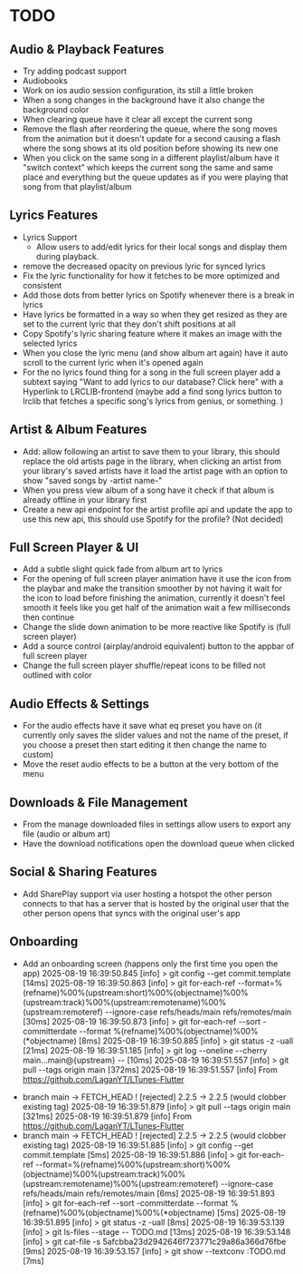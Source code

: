 # TODO

## Audio & Playback Features
- Try adding podcast support
- Audiobooks
- Work on ios audio session configuration, its still a little broken
- When a song changes in the background have it also change the background color
- When clearing queue have it clear all except the current song
- Remove the flash after reordering the queue, where the song moves from the animation but it doesn't update for a second causing a flash where the song shows at its old position before showing its new one
- When you click on the same song in a different playlist/album have it "switch context" which keeps the current song the same and same place and everything but the queue updates as if you were playing that song from that playlist/album

## Lyrics Features
- Lyrics Support
  - Allow users to add/edit lyrics for their local songs and display them during playback.
- remove the decreased opacity on previous lyric for synced lyrics
- Fix the lyric functionality for how it fetches to be more optimized and consistent 
- Add those dots from better lyrics on Spotify whenever there is a break in lyrics
- Have lyrics be formatted in a way so when they get resized as they are set to the current lyric that they don't shift positions at all
- Copy Spotify's lyric sharing feature where it makes an image with the selected lyrics
- When you close the lyric menu (and show album art again) have it auto scroll to the current lyric when it's opened again
- For the no lyrics found thing for a song in the full screen player add a subtext saying "Want to add lyrics to our database? Click here" with a Hyperlink to LRCLIB-frontend (maybe add a find song lyrics button to lrclib that fetches a specific song's lyrics from genius, or something. )

## Artist & Album Features
- Add: allow following an artist to save them to your library, this should replace the old artists page in the library, when clicking an artist from your library's saved artists have it load the artist page with an option to show "saved songs by -artist name-"
- When you press view album of a song have it check if that album is already offline in your library first
- Create a new api endpoint for the artist profile api and update the app to use this new api, this should use Spotify for the profile? (Not decided)

## Full Screen Player & UI
- Add a subtle slight quick fade from album art to lyrics
- For the opening of full screen player animation have it use the icon from the playbar and make the transition smoother by not having it wait for the icon to load before finishing the animation, currently it doesn't feel smooth it feels like you get half of the animation wait a few milliseconds then continue 
- Change the slide down animation to be more reactive like Spotify is (full screen player)
- Add a source control (airplay/android equivalent) button to the appbar of full screen player
- Change the full screen player shuffle/repeat icons to be filled not outlined with color

## Audio Effects & Settings
- For the audio effects have it save what eq preset you have on (it currently only saves the slider values and not the name of the preset, if you choose a preset then start editing it then change the name to custom)
- Move the reset audio effects to be a button at the very bottom of the menu

## Downloads & File Management
- From the manage downloaded files in settings allow users to export any file (audio or album art) 
- Have the download notifications open the download queue when clicked

## Social & Sharing Features
- Add SharePlay support via user hosting a hotspot the other person connects to that has a server that is hosted by the original user that the other person opens that syncs with the original user's app

## Onboarding
- Add an onboarding screen (happens only the first time you open the app)
2025-08-19 16:39:50.845 [info] > git config --get commit.template [14ms]
2025-08-19 16:39:50.863 [info] > git for-each-ref --format=%(refname)%00%(upstream:short)%00%(objectname)%00%(upstream:track)%00%(upstream:remotename)%00%(upstream:remoteref) --ignore-case refs/heads/main refs/remotes/main [30ms]
2025-08-19 16:39:50.873 [info] > git for-each-ref --sort -committerdate --format %(refname)%00%(objectname)%00%(*objectname) [8ms]
2025-08-19 16:39:50.885 [info] > git status -z -uall [21ms]
2025-08-19 16:39:51.185 [info] > git log --oneline --cherry main...main@{upstream} -- [10ms]
2025-08-19 16:39:51.557 [info] > git pull --tags origin main [372ms]
2025-08-19 16:39:51.557 [info] From https://github.com/LaganYT/LTunes-Flutter
 * branch            main       -> FETCH_HEAD
 ! [rejected]        2.2.5      -> 2.2.5  (would clobber existing tag)
2025-08-19 16:39:51.879 [info] > git pull --tags origin main [321ms]
2025-08-19 16:39:51.879 [info] From https://github.com/LaganYT/LTunes-Flutter
 * branch            main       -> FETCH_HEAD
 ! [rejected]        2.2.5      -> 2.2.5  (would clobber existing tag)
2025-08-19 16:39:51.885 [info] > git config --get commit.template [5ms]
2025-08-19 16:39:51.886 [info] > git for-each-ref --format=%(refname)%00%(upstream:short)%00%(objectname)%00%(upstream:track)%00%(upstream:remotename)%00%(upstream:remoteref) --ignore-case refs/heads/main refs/remotes/main [6ms]
2025-08-19 16:39:51.893 [info] > git for-each-ref --sort -committerdate --format %(refname)%00%(objectname)%00%(*objectname) [5ms]
2025-08-19 16:39:51.895 [info] > git status -z -uall [8ms]
2025-08-19 16:39:53.139 [info] > git ls-files --stage -- TODO.md [13ms]
2025-08-19 16:39:53.148 [info] > git cat-file -s 5afcbba23d2942646f723771c29a86a366d76fbe [9ms]
2025-08-19 16:39:53.157 [info] > git show --textconv :TODO.md [7ms]